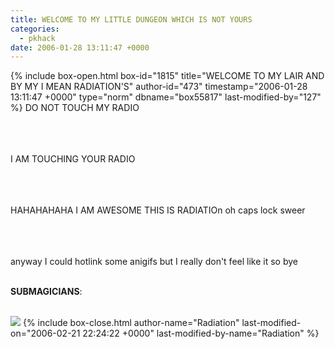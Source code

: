 ```yaml
---
title: WELCOME TO MY LITTLE DUNGEON WHICH IS NOT YOURS
categories:
  - pkhack
date: 2006-01-28 13:11:47 +0000
---
```

{% include box-open.html box-id="1815" title="WELCOME TO MY LAIR AND BY MY I MEAN RADIATION'S" author-id="473" timestamp="2006-01-28 13:11:47 +0000" type="norm" dbname="box55817" last-modified-by="127" %}
DO NOT TOUCH MY RADIO<br><br></br></br>

I AM TOUCHING YOUR RADIO<br><br></br></br>

HAHAHAHAHA I AM AWESOME THIS IS RADIATIOn oh caps lock sweer<br><br></br></br>

anyway I could hotlink some anigifs but I really don't feel like it so bye<br /><br />

<b>SUBMAGICIANS</b>:<br /><br />

<a href="http://starmen.net/vote/vote.php?id=12078"><img src="http://starmen.net/files/0000/2f2e/gispunch.gif.thumb.gif" border="0" /></a>
{% include box-close.html author-name="Radiation" last-modified-on="2006-02-21 22:24:22 +0000" last-modified-by-name="Radiation" %}
